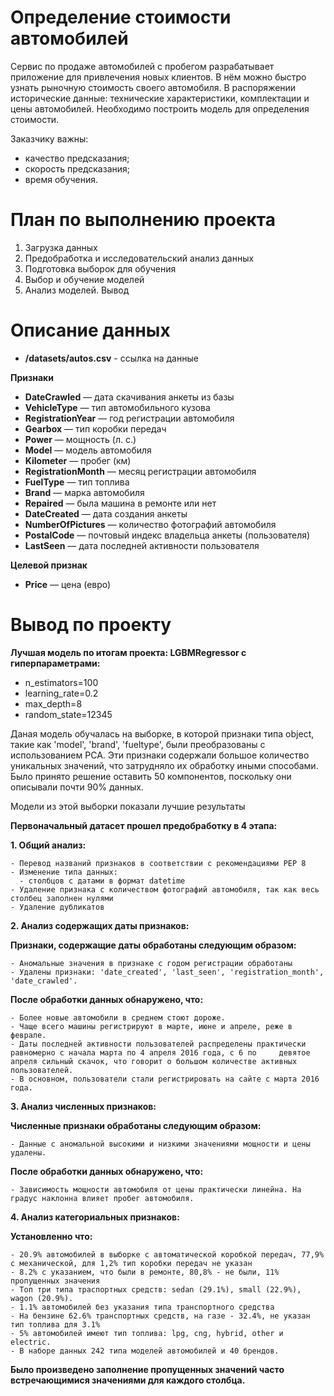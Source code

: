 # Определение стоимости автомобилей

Сервис по продаже автомобилей с пробегом разрабатывает приложение для привлечения новых клиентов. В нём можно быстро узнать рыночную стоимость своего автомобиля. В распоряжении исторические данные: технические характеристики, комплектации и цены автомобилей. Необходимо построить модель для определения стоимости. 

Заказчику важны:

- качество предсказания;
- скорость предсказания;
- время обучения.

# План по выполнению проекта
1. Загрузка данных
2. Предобработка и исследовательский анализ данных
3. Подготовка выборок для обучения
4. Выбор и обучение моделей
5. Анализ моделей. Вывод

# Описание данных

- **/datasets/autos.csv** - ссылка на данные

**Признаки**

- **DateCrawled** — дата скачивания анкеты из базы
- **VehicleType** — тип автомобильного кузова
- **RegistrationYear** — год регистрации автомобиля
- **Gearbox** — тип коробки передач
- **Power** — мощность (л. с.)
- **Model** — модель автомобиля
- **Kilometer** — пробег (км)
- **RegistrationMonth** — месяц регистрации автомобиля
- **FuelType** — тип топлива
- **Brand** — марка автомобиля
- **Repaired** — была машина в ремонте или нет
- **DateCreated** — дата создания анкеты
- **NumberOfPictures** — количество фотографий автомобиля
- **PostalCode** — почтовый индекс владельца анкеты (пользователя)
- **LastSeen** — дата последней активности пользователя

**Целевой признак**

- **Price** — цена (евро)

# Вывод по проекту
**Лучшая модель по итогам проекта: LGBMRegressor с гиперпараметрами:**

- n_estimators=100
- learning_rate=0.2
- max_depth=8
- random_state=12345 

Даная модель обучалась на выборке, в которой признаки типа object, такие как 'model', 'brand', 'fueltype', были преобразованы с использованием PCA. Эти признаки содержали большое количество уникальных значений, что затрудняло их обработку иными способами. Было принято решение оставить 50 компонентов, поскольку они описывали почти 90% данных.

Модели из этой выборки показали лучшие результаты 

**Первоначальный датасет прошел предобработку в 4 этапа:** 

**1. Общий анализ:** 

    - Перевод названий признаков в соответствии с рекомендациями PEP 8
    - Изменение типа данных: 
      - столбцов с датами в формат datetime
    - Удаление признака с количеством фотографий автомобиля, так как весь столбец заполнен нулями
    - Удаление дубликатов

**2. Анализ содержащих даты признаков:**

   **Признаки, содержащие даты обработаны следующим образом:**
 
    - Аномальные значения в признаке с годом регистрации обработаны
    - Удалены признаки: 'date_created', 'last_seen', 'registration_month', 'date_crawled'.
 
   **После обработки данных обнаружено, что:**
   
    - Более новые автомобили в среднем стоют дороже.
    - Чаще всего машины регистрируют в марте, июне и апреле, реже в феврале.
    - Даты последней активности пользователей распределены практически равномерно с начала марта по 4 апреля 2016 года, с 6 по     девятое апреля сильный скачок, что говорит о большом количестве активных пользователей.
    - В основном, пользователи стали регистрировать на сайте с марта 2016 года.

**3. Анализ численных признаков:**

   **Численные признаки обработаны следующим образом:**

    - Данные с аномальной высокими и низкими значениями мощности и цены удалены. 

   **После обработки данных обнаружено, что:**
   
    - Зависимость мощности автомобиля от цены практически линейна. На градус наклонна влияет пробег автомобиля. 

**4. Анализ категориальных признаков:**

   **Установленно что:**
   
    - 20.9% автомобилей в выборке с автоматической коробкой передач, 77,9% с механической, для 1,2% тип коробки передач не указан
    - 8.2% с указанием, что были в ремонте, 80,8% - не были, 11% пропущенных значения
    - Топ три типа траспортных средств: sedan (29.1%), small (22.9%), wagon (20.9%).
    - 1.1% автомобилей без указания типа транспортного средства
    - На бензине 62.6% транспортных средств, на газе - 32.4%, не указан тип топлива для 3.1%
    - 5% автомобилей имеют тип топлива: lpg, cng, hybrid, other и electric.
    - В наборе данных 242 типа моделей автомобилей и 40 брендов. 

   **Было произведено заполнение пропущенных значений часто встречающимися значениями для каждого столбца.**
